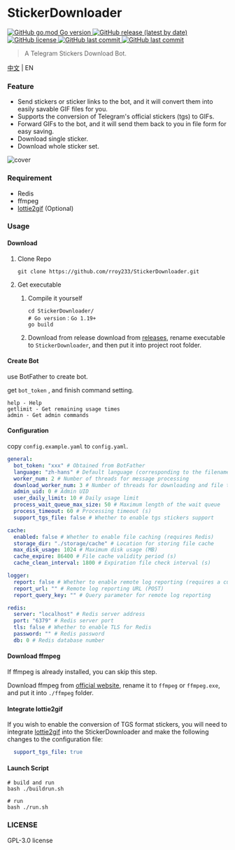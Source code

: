 # StickerDownloader
<p>
   <a href="https://github.com/rroy233/StickerDownloader">
      <img alt="GitHub go.mod Go version" src="https://img.shields.io/github/go-mod/go-version/rroy233/StickerDownloader?style=flat-square">
   </a>
   <a href="https://github.com/rroy233/StickerDownloader/releases">
      <img alt="GitHub release (latest by date)" src="https://img.shields.io/github/v/release/rroy233/StickerDownloader?style=flat-square">
   </a>
   <a href="https://github.com/rroy233/StickerDownloader/blob/main/LICENSE">
      <img alt="GitHub license" src="https://img.shields.io/github/license/rroy233/StickerDownloader?style=flat-square">
   </a>
   <a href="https://github.com/rroy233/StickerDownloader/commits/main">
      <img alt="GitHub last commit" src="https://img.shields.io/github/last-commit/rroy233/StickerDownloader?style=flat-square">
   </a>
    <a href="https://t.me/stickers_download_bot">
      <img alt="GitHub last commit" src="https://img.shields.io/badge/demo-%40stickers__download__bot-green?style=flat-square">
   </a>
</p>

> A Telegram Stickers Download Bot.

[中文](README.md) | EN

### Feature

* Send stickers or sticker links to the bot, and it will convert them into easily savable GIF files for you.
* Supports the conversion of Telegram's official stickers (tgs) to GIFs.
* Forward GIFs to the bot, and it will send them back to you in file form for easy saving.
* Download single sticker.
* Download whole sticker set.

![cover](docs/demo.gif)

### Requirement

- Redis
- ffmpeg
- [lottie2gif](https://github.com/rroy233/lottie2gif) (Optional)

### Usage

#### Download

1. Clone Repo

   ```shell
   git clone https://github.com/rroy233/StickerDownloader.git
   ```

2. Get executable

    1. Compile it yourself

       ```shell
       cd StickerDownloader/
       # Go version：Go 1.19+
       go build
       ```
    2. Download from release
       download from [releases](https://github.com/rroy233/StickerDownloader/releases), rename executable to `StickerDownloader`, and then put it into project root folder.


#### Create Bot

use BotFather to create bot.

get `bot_token` , and finish command setting.

```
help - Help
getlimit - Get remaining usage times
admin - Get admin commands
```

#### Configuration

copy `config.example.yaml` to `config.yaml`.

```yaml
general:
  bot_token: "xxx" # Obtained from BotFather
  language: "zh-hans" # Default language (corresponding to the filename in the /languages folder)
  worker_num: 2 # Number of threads for message processing
  download_worker_num: 3 # Number of threads for downloading and file transcoding
  admin_uid: 0 # Admin UID
  user_daily_limit: 10 # Daily usage limit
  process_wait_queue_max_size: 50 # Maximum length of the wait queue
  process_timeout: 60 # Processing timeout (s)
  support_tgs_file: false # Whether to enable tgs stickers support

cache:
  enabled: false # Whether to enable file caching (requires Redis)
  storage_dir: "./storage/cache" # Location for storing file cache
  max_disk_usage: 1024 # Maximum disk usage (MB)
  cache_expire: 86400 # File cache validity period (s)
  cache_clean_interval: 1800 # Expiration file check interval (s)

logger:
  report: false # Whether to enable remote log reporting (requires a custom receiver, see https://github.com/rroy233/logger)
  report_url: "" # Remote log reporting URL (POST)
  report_query_key: "" # Query parameter for remote log reporting

redis:
  server: "localhost" # Redis server address
  port: "6379" # Redis server port
  tls: false # Whether to enable TLS for Redis
  password: "" # Redis password
  db: 0 # Redis database number
```

#### Download ffmpeg

If ffmpeg is already installed, you can skip this step.

Download ffmpeg from [official website](https://ffmpeg.org/),  rename it to `ffmpeg` or `ffmpeg.exe`, and put it into `./ffmpeg` folder.

#### Integrate lottie2gif

If you wish to enable the conversion of TGS format stickers, you will need to integrate [lottie2gif](https://github.com/rroy233/lottie2gif) into the StickerDownloader and make the following changes to the configuration file:

```yaml
  support_tgs_file: true
```

#### Launch Script

```shell
# build and run
bash ./buildrun.sh 

# run
bash ./run.sh 
```

### LICENSE
GPL-3.0 license